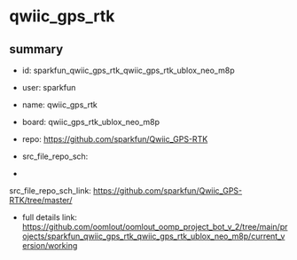# qwiic_gps_rtk
 
## summary 
* id: sparkfun_qwiic_gps_rtk_qwiic_gps_rtk_ublox_neo_m8p
* user: sparkfun
* name: qwiic_gps_rtk
* board: qwiic_gps_rtk_ublox_neo_m8p
* repo: https://github.com/sparkfun/Qwiic_GPS-RTK



* src_file_repo_sch: 
*
 src_file_repo_sch_link: https://github.com/sparkfun/Qwiic_GPS-RTK/tree/master/
* full details link: https://github.com/oomlout/oomlout_oomp_project_bot_v_2/tree/main/projects/sparkfun_qwiic_gps_rtk_qwiic_gps_rtk_ublox_neo_m8p/current_version/working  






